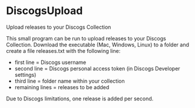 # DiscogsUpload
Upload releases to your Discogs Collection

This small program can be run to upload releases to your Discogs Collection.
Download the executable (Mac, Windows, Linux) to a folder and create a file releases.txt with the following line:
- first line = Discogs username
- second line = Discogs personal access token (in Discogs Developer settings)
- third line = folder name within your collection
- remaining lines = releases to be added

Due to Discogs limitations, one release is added per second.

